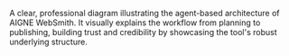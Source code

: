 A clear, professional diagram illustrating the agent-based architecture of AIGNE WebSmith. It visually explains the workflow from planning to publishing, building trust and credibility by showcasing the tool's robust underlying structure.